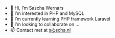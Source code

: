 - 👋 Hi, I’m Sascha Wernars
- 👀 I’m interested in PHP and MySQL
- 🌱 I’m currently learning PHP framework Laravel
- 💞️ I’m looking to collaborate on ...
- 📫 Contact met at s@scha.nl

<!---
ZazDevCode/ZazDevCode is a ✨ special ✨ repository because its `README.md` (this file) appears on your GitHub profile.
You can click the Preview link to take a look at your changes.
--->
